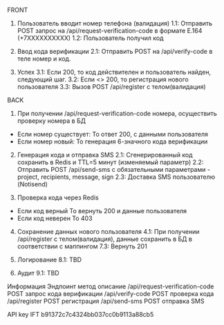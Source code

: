 FRONT
1. Пользователь вводит номер телефона (валидация)
1.1: Отправить POST запрос на /api/request-verification-code в формате E.164 (+7XXXXXXXXXX)
1.2: Пользователь получил код

2. Ввод кода верификации
2.1: Отправить POST на /api/verify-code в теле номер и код.

3. Успех 
3.1: Если 200, то код действителен и пользователь найден, следующий шаг.
3.2: Если <> 200, то регистрация нового пользователя
3.3: Вызов POST /api/register с телом(валидация)

BACK
1. При получении /api/request-verification-code номера, осуществить проверку номера в БД

- Если номер существует:
То ответ 200, с данными пользователя
- Если номер новый:
То генерация 6-значного кода верификации

2. Генерация кода и отправка SMS
2.1: Сгенерированный код сохранить в Redis и TTL=5 минут (изменяемый параметр)
2.2: Отправить POST /api/send-sms с обязательными параметрами - project, recipients, message, sign
2.3: Доставка SMS пользователю (Notisend)

3. Проверка кода через Redis
- Если код верный
То вернуть 200 и данные пользователя
- Если код неверен
То 403 

4. Сохранение данных нового пользователя
4.1: При получении /api/register с телом(валидация), данные сохранить в БД в соответствии с маппингом
7.3: Вернуть 201

8. Логирование
8.1: TBD
9. Аудит
9.1: TBD

Информация 
Эндпоинт			метод	описание
/api/request-verification-code	POST	запрос кода верификации
/api/verify-code		POST	проверка кода
/api/register			POST	регистрация
/api/send-sms			POST	отправка SMS

API key				IFT 	b91372c7c4324bb037cc0b9113a88cb5

